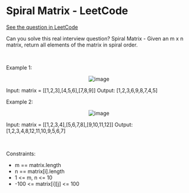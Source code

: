 # Spiral Matrix - LeetCode
[See the question in LeetCode](https://leetcode.com/problems/spiral-matrix/submissions/1490026468/)

Can you solve this real interview question? Spiral Matrix - Given an m x n matrix, return all elements of the matrix in spiral order.

 

Example 1:


<p align="center">
  <img src="https://assets.leetcode.com/uploads/2020/11/13/spiral1.jpg" alt="image" >
</p>



Input: matrix = [[1,2,3],[4,5,6],[7,8,9]]
Output: [1,2,3,6,9,8,7,4,5]


Example 2:


<p align="center">
  <img src="https://assets.leetcode.com/uploads/2020/11/13/spiral.jpg" alt="image" >
</p>



Input: matrix = [[1,2,3,4],[5,6,7,8],[9,10,11,12]]
Output: [1,2,3,4,8,12,11,10,9,5,6,7]


 

Constraints:

 * m == matrix.length
 * n == matrix[i].length
 * 1 <= m, n <= 10
 * -100 <= matrix[i][j] <= 100
